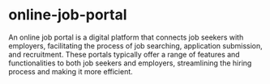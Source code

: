 # online-job-portal
An online job portal is a digital platform that connects job seekers with employers, facilitating the process of job searching, application submission, and recruitment. These portals typically offer a range of features and functionalities to both job seekers and employers, streamlining the hiring process and making it more efficient. 
